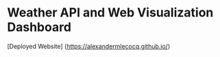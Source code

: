 # Weather API and Web Visualization Dashboard

[Deployed Website] (https://alexandermlecocq.github.io/)
